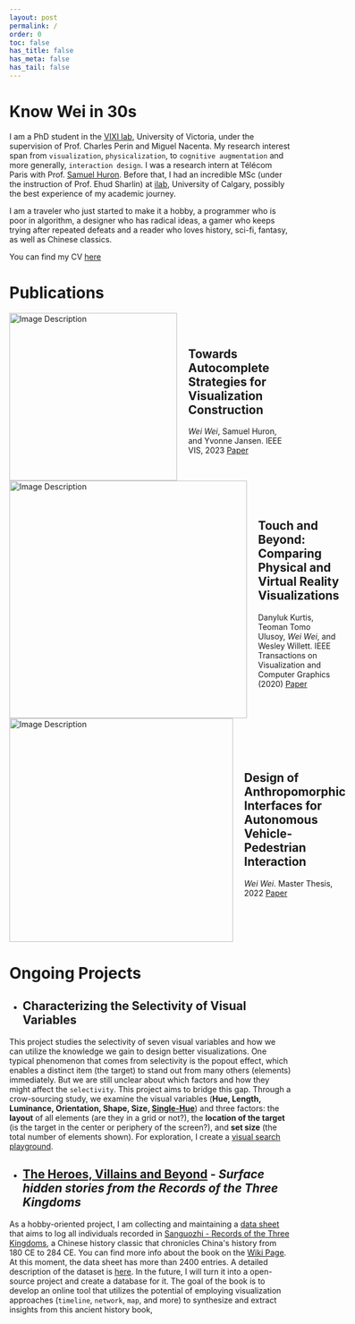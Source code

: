 ```yaml
---
layout: post
permalink: /
order: 0
toc: false
has_title: false
has_meta: false
has_tail: false
---
```


# Know Wei in 30s
I am a PhD student in the [VIXI lab](https://vixi.cs.uvic.ca/), University of Victoria, under the supervision of Prof. Charles Perin and Miguel Nacenta. My research interest span from `visualization`, `physicalization`, to `cognitive augmentation` and more generally, `interaction design`. I was a research intern at Télécom Paris with Prof. [Samuel Huron](https://perso.telecom-paristech.fr/shuron/#!index.md). Before that, I had an incredible MSc (under the instruction of Prof. Ehud Sharlin) at [ilab](https://ilab.ucalgary.ca/), University of Calgary, possibly the best experience of my academic journey. 

I am a traveler who just started to make it a hobby, a programmer who is poor in algorithm, a designer who has radical ideas, a gamer who keeps trying after repeated defeats and a reader who loves history, sci-fi, fantasy, as well as Chinese classics.

You can find my CV [here](/assets/pdf/CV.pdf) 

# Publications

<div style="display: flex; align-items: center;">
    <img src="https://cdn.jsdelivr.net/gh/antimelee/media-Pages/image/IEEEVIS23.png" alt="Image Description" style="width: 300px;">
    <div  style="margin-left: 20px;">
        <h2>Towards Autocomplete Strategies for Visualization Construction</h2>
        <p><em>Wei Wei</em>, Samuel Huron, and Yvonne Jansen. IEEE VIS, 2023 <a href="https://ieeexplore.ieee.org/document/10360879" target="_blank">Paper</a></p>
    </div>
</div>

<div style="display: flex; align-items: center;">
    <img src="https://cdn.jsdelivr.net/gh/antimelee/media-Pages/image/TVCG20.png" alt="Image Description" style="width: 425px;">
    <div  style="margin-left: 20px;">
        <h2>Touch and Beyond: Comparing Physical and Virtual Reality Visualizations</h2>
        <p>Danyluk Kurtis, Teoman Tomo Ulusoy, <em>Wei Wei</em>, and Wesley Willett. IEEE Transactions on Visualization and Computer Graphics (2020) <a href="https://doi.org/10.1109/TVCG.2020.3023336" target="_blank">Paper</a></p>
    </div>
</div>

<div style="display: flex; align-items: center;">
    <img src="https://cdn.jsdelivr.net/gh/antimelee/media-Pages/image/AnthroAV.png" alt="Image Description" style="width: 400px;">
    <div  style="margin-left: 20px;">
        <h2>Design of Anthropomorphic Interfaces for Autonomous Vehicle-Pedestrian Interaction</h2>
        <p><em>Wei Wei</em>. Master Thesis, 2022 <a href="https://dx.doi.org/10.11575/PRISM/40689" target="_blank">Paper</a></p>
    </div>
</div>







# Ongoing Projects

- ## Characterizing the Selectivity of Visual Variables

This project studies the selectivity of seven visual variables and how we can utilize the knowledge we gain to design better visualizations. One typical phenomenon that comes from selectivity is the popout effect, which enables a distinct item (the target) to stand out from many others (elements) immediately. But we are still unclear about which factors and how they might affect the `selectivity`. This project aims to bridge this gap. Through a crow-sourcing study, we examine the visual variables (**Hue, Length, Luminance, Orientation, Shape, Size, [Single-Hue](https://observablehq.com/@d3/color-schemes)**) and three factors: the **layout** of all elements (are they in a grid or not?), the **location of the target** (is the target in the center or periphery of the screen?), and **set size** (the total number of elements shown). For exploration, I create a [visual search playground](https://weiwei-uvic.github.io).

- ## [The Heroes, Villains and Beyond](https://weiwei-uvic.github.io/sanguo/) - *Surface hidden stories from the Records of the Three Kingdoms*

As a hobby-oriented project, I am collecting and maintaining a [data sheet](https://docs.google.com/spreadsheets/d/1c7hnmNIeD9X5W6P7Wx2E4V9_g49-ShKPHRUv_ad3ozw/edit?usp=sharing) that aims to log all individuals recorded in [Sanguozhi - Records of the Three Kingdoms](https://zh.wikisource.org/wiki/%E4%B8%89%E5%9C%8B%E5%BF%97), a Chinese history classic that chronicles China's history from 180 CE to 284 CE. You can find more info about the book on the [Wiki Page](https://en.wikipedia.org/wiki/Records_of_the_Three_Kingdoms). At this moment, the data sheet has more than 2400 entries. A detailed description of the dataset is [here](https://github.com/weiwei-uvic/sanguo/blob/main/README.md). In the future, I will turn it into a open-source project and create a database for it.
The goal of the book is to develop an online tool that utilizes the potential of employing visualization approaches (`timeline`, `network`, `map`, and more) to synthesize and extract insights from this ancient history book, 

